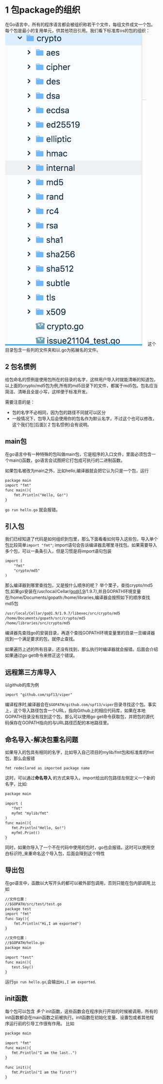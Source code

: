 # 1 包package的组织
在Go语言中，所有的程序语言都会被组织称若干个文件，每组文件成文一个包。每个包是最小的复用单元，供其他项目引用。我们看下标准库os的包的组织：
![os目录组织](.gitbook/assets/os目录组织.png)
这个目录包含一些列的文件夹和以.go为拓展名的文件。

## 2 包名惯例
给包命名的惯例是使用包所在的目录的名字，这样用户导入时就能清晰的知道包，以上面的crypto/md5包为例,所有的md5目录下的文件，都属于md5包。包名应当简洁、清晰且全是小写，这样便于标准开发。

需要注意的是：
- 包的名字不必相同，因为包的路径不同就可以区分
- 一般情况下，包导入后会使用你的包名作为默认名字，不过这个也可以修改，这个我们在[后面]( 2 包名惯例)会有说明。


## main包
在go语言中有一种特殊的包叫做main包，它是程序的入口文件，里面必须包含一个main()函数，go语言会试图把它打包成可执行的二进制函数。

如果包名被改为main之外，比如hello,编译器就会把它认为只是一个包，运行
```
package main
import "fmt"
func main(){
    fmt.Println("Hello, Go!")
}
```
```go run hello.go```
就会报错。


## 引入包
我们已经知道了代码是如何组织到包里，那么下面看看如何导入这些包，导入单个包比较简单```import "fmt"```; import语句会告诉编译器去哪里寻找包。如果需要导入多个包，可以一条条引入，但是习惯是将import语句包装
```
import (
    "fmt"
    "crypto/md5"
)
```
那么编译器到哪里查找包，又是按什么顺序的呢？
举个栗子，查找crypto/md5包,如果go安装在/usr/local/Cellar/go@1.9/1.9.7/,并且GOPATH环境变量在/home/Documents/gopath:/home/libraries,编译器会按照如下的顺序查找md5包
```
/usr/local/Cellar/go@1.9/1.9.7/libexec/src/crypto/md5
/home/Documents/gopath/src/crypto/md5
/home/libraries/src/crypto/md5
```
编译器先查找go的安装目录，再逐个查找GOPATH环境变量里的目录一旦编译器找到一个满足要求的包，就停止查找。

如果遍历上述的所有目录，还没有找到，那么执行时编译器就会报错。后面会介绍如果通过go get命令来修正这个错误。

## 远程第三方库导入
以github的库为例

```
import "github.com/spf13/viper"
```

编译程序时,编译器会在```$GOPATH/github.com/spf13/viper```目录寻找这个包。事实上，这个导入路径包含一个URL，指向Github上的相应代码库，如果在本地GOPATH目录没有找到这个包，那么可以使用go get命令获取包，并把包的源代码保存在GOPATH指向的与URL路径匹配的本地路径里。

## 命名导入-解决包重名问题
如果导入的包具有相同的名字，比如导入自己项目的mylib/fmt包和标准库的fmt包，那么会报错
```
fmt redeclared as imported package name
```
这时，可以通过**命名导入** 的方式来导入，import给出的包路径左侧定义一个新的名字，比如:

```
package main

import (
   "fmt"
   myfmt "mylib/fmt"
)
func main(){
   fmt.Println("Hello, Go!")
   myfmt.Print()
}
```
同时，如果你导入了一个不在代码中使用的包时，go也会报错。这时可以使用空白标识符_来重命名这个导入包，后面会降到这个特性

## 导出包
在go语言中，函数以大写开头的都可以被外部包调用，否则只能在包内部调用,比如
```
//文件位置：
//$GOPATH/src/test/test.go
package test
import "fmt"
func Say(){
    fmt.Println("Hi,I am exported")
}
```
```
//文件位置：
//$GOPATH/hello.go
package main

import "test"
func main(){
   test.Say()
}
```
运行```go run hello.go```,会输出```Hi,I am exported```.

## init函数
每个包可以包含 _多个_ init函数，这些函数会在程序执行开始的时候被调用，所有的init函数都会在main函数之前被执行。init函数在初始化变量、设置包或者其他程序运行前的引导工作很有作用。
比如

```
package main

import "fmt"
func main(){
   fmt.Println("I am the last..")
}

func init(){
   fmt.Println("I am the first!")
}
```


